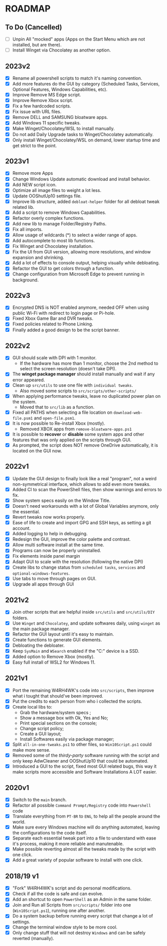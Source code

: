 # ROADMAP

## To Do (Cancelled)

- [ ] Unpin All "mocked" apps (Apps on the Start Menu which are not installed, but are there).
- [ ] Install Winget via Chocolatey as another option.

## 2023v2

- [x] Rename all powershell scripts to match it's naming convention.
- [x] Add more features do the GUI by category (Scheduled Tasks, Services, Optional Features, Windows Capabilities, etc).
- [x] Improve Remove MS Edge script.
- [x] Improve Remove Xbox script.
- [x] Fix a few hardcoded scripts.
- [x] Fix issue with URL files.
- [x] Remove DELL and SAMSUNG bloatware apps.
- [x] Add Windows 11 specific tweaks.
- [x] Make Winget/Chocolatey/WSL to install manually.
- [x] Do not add Daily Upgrade tasks to Winget/Chocolatey automatically.
- [x] Only install Winget/Chocolatey/WSL on demand, lower startup time and get strict to the point.

## 2023v1

- [x] Remove more Apps
- [x] Change Windows Update automatic download and install behavior.
- [x] Add NEW script icon.
- [x] Optimize all image files to weight a lot less.
- [x] Update OOShutUp10 settings file.
- [x] Improve lib structure, added `debloat-helper` folder for all debloat tweak related lib.
- [x] Add a script to remove Windows Capabilities.
- [x] Refactor overly complex functions.
- [x] Add new lib to manage Folder/Registry Paths.
- [x] Fix all imports.
- [x] Allow usage of wildcards (\*) to select a wider range of apps.
- [x] Add autocomplete to most lib functions.
- [x] Fix Winget and Chocolatey installation.
- [x] Fix the UI from GUI version, allowing more resolutions, and window expansion and shrinking.
- [x] Add a lot of effects to console output, helping visually while debloating.
- [x] Refactor the GUI to get colors through a function.
- [x] Change configuration from Microsoft Edge to prevent running in background.

## 2022v3

- [x] Encrypted DNS is NOT enabled anymore, needed OFF when using public Wi-Fi with redirect to login page or Pi-hole.
- [x] Fixed Xbox Game Bar and DVR tweaks.
- [x] Fixed policies related to Phone Linking.
- [x] Finally added a good design to be the script banner.

## 2022v2

- [x] GUI should scale with DPI with 1 monitor.
  - If the hardware has more than 1 monitor, choose the 2nd method to select the screen resolution (doesn't take DPI).
- [x] The **winget package manager** should install manually and wait if any error appeared.
- [x] Clean up `src/utils` to use one file with `individual tweaks`.
  - Also moved some scripts to `src/scripts/other-scripts/`
- [x] When applying performance tweaks, leave no duplicated power plan on the system.
  - Moved that to `src/lib` as a function.
- [x] Fixed all PATHS when selecting a file location on `download-web-file.psm1` and `open-file.psm1`.
- [x] It is now possible to Re-install Xbox (mostly).
  - Removed XBOX apps from `remove-bloatware-apps.ps1`
- [x] It is possible to **recover** or **disable** some system apps and other features that was only applied on the scripts through GUI.
- [x] As prompted, the script does NOT remove OneDrive automatically, it is located on the GUI now.

## 2022v1

- [x] Update the GUI design to finally look like a real "program", not a weird non-symmetrical interface, which allows to add even more tweaks.
- [x] Added CI to scan the PowerShell files, then show warnings and errors to fix.
- [x] Show system specs easily on the Window Title.
- [x] Doesn't need workarounds with a lot of Global Variables anymore, only the essential.
- [x] Revert tweaks now works properly.
- [x] Ease of life to create and import GPG and SSH keys, as setting a git account.
- [x] Added logging to help in debugging.
- [x] Redesign the GUI, improve the color palette and contrast.
- [x] Allow multi software install at the same time.
- [x] Programs can now be properly uninstalled.
- [x] Fix elements inside panel margin
- [x] Adapt GUI to scale with the resolution (following the native DPI)
- [x] Create libs to change status from `scheduled tasks`, `services` and `optional-windows-features`.
- [x] Use tabs to move through pages on GUI.
- [x] Upgrade all apps through GUI

## 2021v2

- [x] Join other scripts that are helpful inside `src/utils` and `src/utils/DIY` folders.
- [x] Use `Winget` and `Chocolatey`, and update softwares daily, using `winget` as the main package manager.
- [x] Refactor the GUI layout until it's easy to maintain.
- [x] Create functions to generate GUI elements.
- [x] Debloating the debloater.
- [x] Keep `SysMain` and `WSearch` enabled if the "C:" device is a SSD.
- [x] Added option to Remove Xbox (mostly).
- [x] Easy full install of WSL2 for Windows 11.

## 2021v1

- [x] Port the remaining W4RH4WK's code into `src/scripts`, then improve what i tought that should've been improved.
- [x] Put the credits to each person from who i collected the scripts.
- [x] Create local libs to:
  - Grab the hardware/system specs ;
  - Show a message box with Ok, Yes and No;
  - Print special sections on the console;
  - Change script policy;
  - Create a GUI layout;
  - Install Softwares easily via package manager;
- [x] Split `all-in-one-tweaks.ps1` to other files, so `Win10Script.ps1` could make more sense.
- [x] Removed some of the _thirdy-party_ software running with the script and only keep AdwCleaner and OOShutUp10 that could be automated.
- [x] Introduced a GUI to the script, fixed most GUI related bugs, this way it make scripts more accessible and Software Installations A LOT easier.

## 2020v1

- [x] Switch to the `main` branch.
- [x] Refactor all possible `Command Prompt/Registry` code into `Powershell` code
- [x] Translate everything from `PT-BR` to `ENG`, to help all the people around the world.
- [x] Make sure every Windows machine will do anything automated, leaving the configurations to the code itself.
- [x] Separate each essential tweak part into a file to understand with ease it's process, making it more reliable and manutenable.
- [x] Make possible reverting almost all the tweaks made by the script with one click.
- [x] Add a great variety of popular software to install with one click.

## 2018/19 v1

- [x] "Fork" W4RH4WK's script and do personal modifications.
- [x] Check if all the code is safe and can evolve.
- [x] Add an shortcut to open `PowerShell` as an Admin in the same folder.
- [x] Join and Run all Scripts from `src/scripts/` folder into one (`Win10Script.ps1`), running one after another.
- [x] Do a system backup before running every script that change a lot of settings.
- [x] Change the terminal window style to be more cool.
- [x] Only change stuff that will not destroy `Windows` and can be safely reverted (manually).
